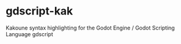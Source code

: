 # gdscript-kak
Kakoune syntax highlighting for the Godot Engine / Godot Scripting Language gdscript
